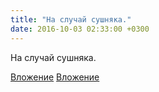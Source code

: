 ```yaml
---
title: "На случай сушняка."
date: 2016-10-03 02:33:00 +0300
---
```


На случай сушняка.


[Вложение](/assets/vk_photos/1/6hn76C_dqN4.jpg)
[Вложение](/assets/vk_photos/1/Lg5NPeo7stM.jpg)
